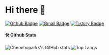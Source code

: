 # Hi there 👋

[![Github Badge](https://img.shields.io/badge/-Cheonhoparkk-grey?style=flat&logo=github&logoColor=white&link=https://github.com/Cheonhoparkk/)](https://www.github.com/Cheonhoparkk/) 
[![Gmail Badge](https://img.shields.io/badge/-a20489506@gmail.com-c14438?style=flat&logo=Gmail&logoColor=white&link=mailto:a20489506@gmail.com)](mailto:a20489506@gmail.com) 
[![Tistory Badge](https://img.shields.io/badge/Cheonhoparkk%20Blog-yellow?style=flat&logoColor=white)](https://chpark610.tistory.com/)


#### 🛠️ Github Stats
![Cheonhoparkk's GitHub stats](https://github-readme-stats.vercel.app/api?username=Cheonhoparkk&show_icons=true&theme=radical)
![Top Langs](https://github-readme-stats.vercel.app/api/top-langs/?username=Cheonhoparkk&layout=radical)

